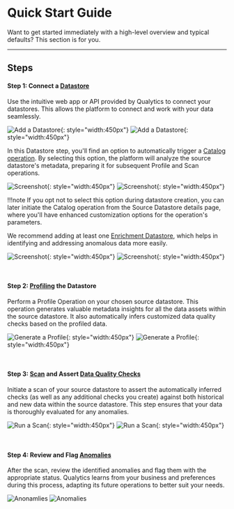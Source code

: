 # Quick Start Guide

Want to get started immediately with a high-level overview and typical defaults? This section is for you.

---

## Steps

#### Step 1: Connect a [Datastore](/userguide/glossary/#datastore)

Use the intuitive web app or API provided by Qualytics to connect your datastores. This allows the platform to connect and work with your data seamlessly.

![Add a Datastore](assets/datastores/form-light.png#only-light){: style="width:450px"}
![Add a Datastore](assets/datastores/form-dark.png#only-dark){: style="width:450px"}

In this Datastore step, you'll find an option to automatically trigger a [Catalog operation](/userguide/glossary/#catalog-operation). By selecting this option, the platform will analyze the source datastore's metadata, preparing it for subsequent Profile and Scan operations.

![Screenshot](assets/datastores/form-initiate-cataloging-light.png#only-light){: style="width:450px"}
![Screenshot](assets/datastores/form-initiate-cataloging-dark.png#only-dark){: style="width:450px"}

!!!note
    If you opt not to select this option during datastore creation, you can later initiate the Catalog operation from the Source Datastore details page, where you'll have enhanced customization options for the operation's parameters.

We recommend adding at least one [Enrichment Datastore](/userguide/glossary/#enrichment-datastore), which helps in identifying and addressing anomalous data more easily.

![Screenshot](assets/enrichment/form-light.png#only-light){: style="width:450px"}
![Screenshot](assets/enrichment/form-dark.png#only-dark){: style="width:450px"}

<br>

#### Step 2: [Profiling](/userguide/glossary/#profiling) the Datastore

Perform a Profile Operation on your chosen source datastore. This operation generates valuable metadata insights for all the data assets within the source datastore. It also automatically infers customized data quality checks based on the profiled data.

![Generate a Profile](assets/operations/operation-profile-light.png#only-light){: style="width:450px"}
![Generate a Profile](assets/operations/operation-profile-dark.png#only-dark){: style="width:450px"}

<br>

#### Step 3: [Scan](/userguide/glossary/#incremental-scan-operation) and Assert [Data Quality Checks](/userguide/glossary/#data-quality-check)

Initiate a scan of your source datastore to assert the automatically inferred checks (as well as any additional checks you create) against both historical and new data within the source datastore. This step ensures that your data is thoroughly evaluated for any anomalies.

![Run a Scan](assets/operations/operation-scan-light.png#only-light){: style="width:450px"}
![Run a Scan](assets/operations/operation-scan-dark.png#only-dark){: style="width:450px"}

<br>

#### Step 4: Review and Flag [Anomalies](/userguide/glossary/#anomaly)

After the scan, review the identified anomalies and flag them with the appropriate status. Qualytics learns from your business and preferences during this process, adapting its future operations to better suit your needs.

![Anonamlies](assets/anomalies/anomaly-table-light.png#only-light)
![Anomalies](assets/anomalies/anomaly-table-dark.png#only-dark)
